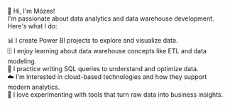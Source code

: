 👋 Hi, I'm Mózes!  
I'm passionate about data analytics and data warehouse development. Here's what I do:  

📊 I create Power BI projects to explore and visualize data.  
🗄️ I enjoy learning about data warehouse concepts like ETL and data modeling.  
📝 I practice writing SQL queries to understand and optimize data.  
☁️ I'm interested in cloud-based technologies and how they support modern analytics.  
🚀 I love experimenting with tools that turn raw data into business insights.
